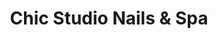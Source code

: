 ---
title: "Chic Studio Nails & Spa"
url: /manhattan-beach/chic-studio-nails-und-spa/
shop: Kosmetik
---